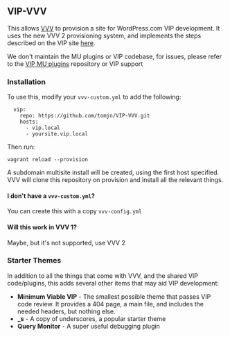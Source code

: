 ## VIP-VVV

This allows [VVV](https://github.com/Varying-Vagrant-Vagrants/VVV) to provision a site for WordPress.com VIP development. It uses the new VVV 2 provisioning system, and implements the steps described on the VIP site [here](https://vip.wordpress.com/documentation/vip/dev-environment/).

We don't maintain the MU plugins or VIP codebase, for issues, please refer to the [VIP MU plugins](https://github.com/Automattic/vip-wpcom-mu-plugins) repository or VIP support

### Installation

To use this, modify your `vvv-custom.yml` to add the following:

```
  vip:
    repo: https://github.com/tomjn/VIP-VVV.git
    hosts:
      - vip.local
      - yoursite.vip.local
```

Then run:

```
vagrant reload --provision
```

A subdomain multisite install will be created, using the first host specified. VVV will clone this repository on provision and install all the relevant things.


#### I don't have a `vvv-custom.yml`?

You can create this with a copy `vvv-config.yml`

#### Will this work in VVV 1?

Maybe, but it's not supported, use VVV 2

### Starter Themes

In addition to all the things that come with VVV, and the shared VIP code/plugins, this adds several other items that may aid VIP development:

 - **Minimum Viable VIP** - The smallest possible theme that passes VIP code review. It provides a 404 page, a main file, and includes the needed headers, but nothing else.
 - **_s** - A copy of underscores, a popular starter theme
 - **Query Monitor** - A super useful debugging plugin
